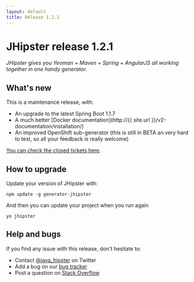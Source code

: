 ```yaml
---
layout: default
title: Release 1.2.1
---
```


JHipster release 1.2.1
==================

*JHipster gives you Yeoman + Maven + Spring + AngularJS all working together in one handy generator.*

What's new
----------

This is a maintenance release, with:

- An upgrade to the latest Spring Boot 1.1.7
- A much better [Docker documentation](http://{{ site.url }}/v2-documentation/installation/)
- An improved OpenShift sub-generator (this is still in BETA an very hard to test, so all your feedback is really welcome)

[You can check the closed tickets here](https://github.com/jhipster/generator-jhipster/issues?q=milestone%3A1.2.1+is%3Aclosed).

How to upgrade
------------

Update your version of JHipster with:

```
npm update -g generator-jhipster
```

And then you can update your project when you run again

```
yo jhipster
```

Help and bugs
--------------

If you find any issue with this release, don't hesitate to:

- Contact [@java_hipster](https://twitter.com/java_hipster) on Twitter
- Add a bug on our [bug tracker](https://github.com/jhipster/generator-jhipster/issues?state=open)
- Post a question on [Stack Overflow](http://stackoverflow.com/tags/jhipster/info)
